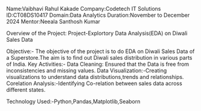 Name:Vaibhavi Rahul Kakade
Company:Codetech IT Solutions
ID:CT08DS10417
Domain:Data Analytics
Duration:November to December 2024
Mentor:Neeala Santhosh Kumar

Overview of the Project:
Project-Explortory Data Analysis(EDA) on Diwali Sales Data

Objective:-
    The objective of the project is to do EDA on Diwali Sales Data of a Superstore.The aim is to find out Diwali sales distribution in various parts 
    of India.
Key Activities:-
Data Cleaning: Ensured that the Data is free from inconsistencies and missing values.
Data Visualization:-Creating visualizations to understand data distributions,trends and relationships.
Corelation Analysis:-Identifying Co-relation between sales data across different states.

Technology Used:-Python,Pandas,Matplotlib,Seaborn

